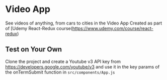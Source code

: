 # Video App

See videos of anything, from cars to cities in the Video App
Created as part of [Udemy React-Redux course(https://www.udemy.com/course/react-redux)

## Test on Your Own

Clone the project and create a Youtube v3 API key from https://developers.google.com/youtube/v3 and use it in the key params of the onTermSubmit function in `src/components/App.js`

